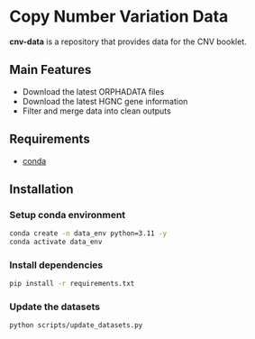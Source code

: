 # Copy Number Variation Data 

**cnv-data** is a repository that provides data for the CNV booklet.

## Main Features

- Download the latest ORPHADATA files
- Download the latest HGNC gene information
- Filter and merge data into clean outputs

## Requirements
- [conda](https://docs.conda.io/en/latest/)

## Installation

### Setup conda environment
```sh
conda create -n data_env python=3.11 -y
conda activate data_env
```

### Install dependencies
```sh
pip install -r requirements.txt
```

### Update the datasets
```sh
python scripts/update_datasets.py
```